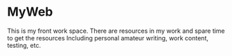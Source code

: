 # MyWeb
This is my front work space.
There are resources in my work and spare time to get the resources
Including personal amateur writing, work content, testing, etc.
